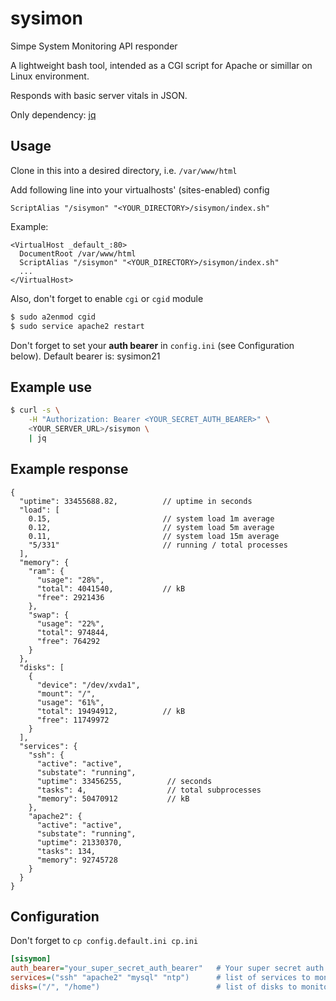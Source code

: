 # sysimon

Simpe System Monitoring API responder

A lightweight bash tool, intended as a CGI script
for Apache or simillar on Linux environment. 

Responds with basic server vitals in JSON.

Only dependency: [jq](https://stedolan.github.io/jq/)

## Usage

Clone in this into a desired directory, i.e. `/var/www/html`

Add following line into your virtualhosts' (sites-enabled) config  
```apacheconf
ScriptAlias "/sisymon" "<YOUR_DIRECTORY>/sisymon/index.sh"
```

Example:
```apacheconf
<VirtualHost _default_:80>
  DocumentRoot /var/www/html
  ScriptAlias "/sisymon" "<YOUR_DIRECTORY>/sisymon/index.sh"
  ...
</VirtualHost>
````

Also, don't forget to enable `cgi` or `cgid` module
```bash
$ sudo a2enmod cgid
$ sudo service apache2 restart
```

Don't forget to set your **auth bearer** in `config.ini` (see Configuration below). Default bearer is: sysimon21

## Example use

```bash
$ curl -s \
    -H "Authorization: Bearer <YOUR_SECRET_AUTH_BEARER>" \
    <YOUR_SERVER_URL>/sisymon \
    | jq
```

## Example response

```json5
{
  "uptime": 33455688.82,          // uptime in seconds
  "load": [
    0.15,                         // system load 1m average 
    0.12,                         // system load 5m average
    0.11,                         // system load 15m average
    "5/331"                       // running / total processes
  ],
  "memory": {
    "ram": {
      "usage": "28%",
      "total": 4041540,           // kB
      "free": 2921436
    },
    "swap": {
      "usage": "22%",
      "total": 974844,
      "free": 764292
    }
  },
  "disks": [
    {
      "device": "/dev/xvda1",
      "mount": "/",
      "usage": "61%",
      "total": 19494912,          // kB
      "free": 11749972
    }
  ],
  "services": {
    "ssh": {
      "active": "active",
      "substate": "running",
      "uptime": 33456255,          // seconds
      "tasks": 4,                  // total subprocesses
      "memory": 50470912           // kB
    },
    "apache2": {
      "active": "active",
      "substate": "running",
      "uptime": 21330370,
      "tasks": 134,
      "memory": 92745728
    }
  }
}
```

## Configuration

Don't forget to `cp config.default.ini cp.ini`

```ini
[sisymon]
auth_bearer="your_super_secret_auth_bearer"   # Your super secret auth bearer
services=("ssh" "apache2" "mysql" "ntp")      # list of services to monitor
disks=("/", "/home")                          # list of disks to monitor by mount paths
```
